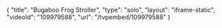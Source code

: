{
    "title": "Bugaboo Frog Stroller",
    "type": "solo",
    "layout": "iframe-static",
    "videoId": "109979588",
    "url": "\/tvpembed\/109979588"
}